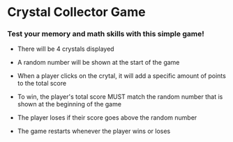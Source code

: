 # Crystal Collector Game 
### Test your memory and math skills with this simple game!

* There will be 4 crystals displayed
* A random number will be shown at the start of the game
* When a player clicks on the crytal, it will add a specific amount of points to the total score

* To win, the player's total score MUST match the random number that is shown at the beginning of the game
* The player loses if their score goes above the random number
* The game restarts whenever the player wins or loses 

